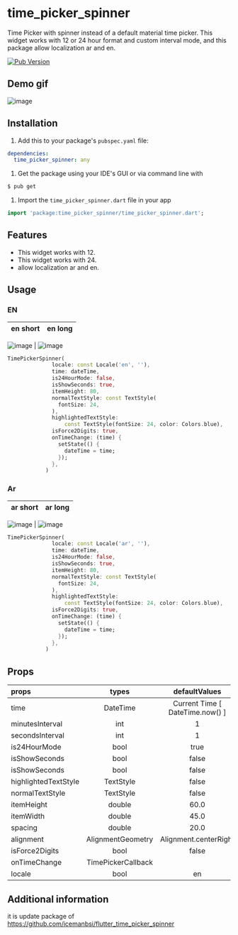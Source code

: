 # time_picker_spinner

Time Picker with spinner instead of a default material time picker. This widget works with 12 or 24 hour format and custom interval mode, and this package allow localization ar and en.

[![Pub Version](https://img.shields.io/pub/v/time_picker_spinner?logo=flutter&style=for-the-badge)](https://pub.dev/packages/time_picker_spinner)


Demo gif
-----
![image](https://github.com/MohamedAbd0/time_picker_spinner/blob/main/screenshots/demo.gif)



Installation
-----
1. Add this to your package's `pubspec.yaml` file:

```yaml
dependencies:
  time_picker_spinner: any
```

1. Get the package using your IDE's GUI or via command line with

```bash
$ pub get
```

1. Import the `time_picker_spinner.dart` file in your app

```dart
import 'package:time_picker_spinner/time_picker_spinner.dart';
```

Features
----
- This widget works with 12.
- This widget works with 24.
- allow localization ar and en.



Usage
-----
### EN

| en short | en long |
| :------------: | :-------------: | 

![image](https://github.com/MohamedAbd0/time_picker_spinner/blob/main/screenshots/en_long.jpeg) 
|
![image](https://github.com/MohamedAbd0/time_picker_spinner/blob/main/screenshots/en_short.jpeg)



```dart
TimePickerSpinner(
              locale: const Locale('en', ''),
              time: dateTime,
              is24HourMode: false,
              isShowSeconds: true,
              itemHeight: 80,
              normalTextStyle: const TextStyle(
                fontSize: 24,
              ),
              highlightedTextStyle:
                  const TextStyle(fontSize: 24, color: Colors.blue),
              isForce2Digits: true,
              onTimeChange: (time) {
                setState(() {
                  dateTime = time;
                });
              },
            )
```


### Ar


| ar short | ar long |
| :------------: | :-------------: | 

![image](https://github.com/MohamedAbd0/time_picker_spinner/blob/main/screenshots/ar_long.jpeg) 
|
![image](https://github.com/MohamedAbd0/time_picker_spinner/blob/main/screenshots/ar_short.jpeg)


```dart
TimePickerSpinner(
              locale: const Locale('ar', ''),
              time: dateTime,
              is24HourMode: false,
              isShowSeconds: true,
              itemHeight: 80,
              normalTextStyle: const TextStyle(
                fontSize: 24,
              ),
              highlightedTextStyle:
                  const TextStyle(fontSize: 24, color: Colors.blue),
              isForce2Digits: true,
              onTimeChange: (time) {
                setState(() {
                  dateTime = time;
                });
              },
            )
```

## Props
| props                   | types           | defaultValues                                                                                                     |
| :---------------------- | :-------------: | :---------------------------------------------------------------------------------------------------------------: |
| time                    | DateTime        | Current Time [ DateTime.now() ]                                                                                   |
| minutesInterval         | int             | 1                                                                                                                 |
| secondsInterval         | int             | 1                                                                                                                 |
| is24HourMode            | bool            | true                                                                                                              |
| isShowSeconds           | bool            | false                                                                                                             |
| isShowSeconds           | bool            | false                                                                                                             |
| highlightedTextStyle    | TextStyle       | false                                                                                                             |
| normalTextStyle         | TextStyle       | false                                                                                                             |
| itemHeight              | double          | 60.0                                                                                                              |
| itemWidth               | double          | 45.0                                                                                                              |
| spacing                 | double          | 20.0                                                                                                              |
| alignment               | AlignmentGeometry | Alignment.centerRight                                                                                           |
| isForce2Digits          | bool            | false                                                                                                             |
| onTimeChange            | TimePickerCallback |                                                                                                                |
locale |           bool                                                                                                     | en


## Additional information
it is update package of https://github.com/icemanbsi/flutter_time_picker_spinner
